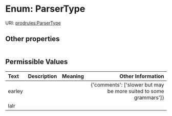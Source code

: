 
# Enum: ParserType




URI: [prodrules:ParserType](https://w3id.org/linkml/schemagrammar/prodrules/ParserType)


## Other properties

|  |  |  |
| --- | --- | --- |

## Permissible Values

| Text | Description | Meaning | Other Information |
| :--- | :---: | :---: | ---: |
| earley |  |  | {'comments': ['slower but may be more suited to some grammars']} |
| lalr |  |  |  |

